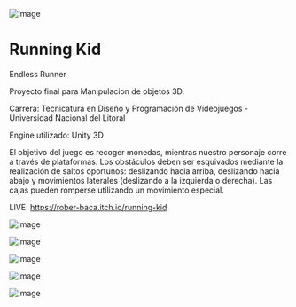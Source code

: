 ![image](https://user-images.githubusercontent.com/83043304/135935695-9d2e7a22-8085-4b99-ab1b-137b73b9d959.png)

# Running Kid
Endless Runner

Proyecto final para Manipulacion de objetos 3D.

Carrera: Tecnicatura en Diseño y Programación de Videojuegos - Universidad Nacional del Litoral

Engine utilizado: Unity 3D

El objetivo del juego es recoger monedas, mientras nuestro personaje corre a través de plataformas. Los obstáculos deben ser esquivados mediante la realización de saltos oportunos: deslizando hacia arriba, deslizando hacia abajo y movimientos laterales (deslizando a la izquierda o derecha). Las cajas pueden romperse utilizando un movimiento especial.


LIVE: https://rober-baca.itch.io/running-kid


![image](https://user-images.githubusercontent.com/83043304/135935707-a1cbb9f9-5185-48fe-aaa7-9bfc9559eb31.png)


![image](https://user-images.githubusercontent.com/83043304/135935718-44a6a764-7463-403e-9c19-0d75a4aaeb9e.png)


![image](https://user-images.githubusercontent.com/83043304/135935734-caa2f425-4318-497a-82c6-2c3d272558c0.png)


![image](https://user-images.githubusercontent.com/83043304/135935745-bc34815c-c6c5-4c03-b995-dd129d4afc18.png)


![image](https://user-images.githubusercontent.com/83043304/135935777-ecd4a7be-cec9-42e7-90b1-ede23302b114.png)



